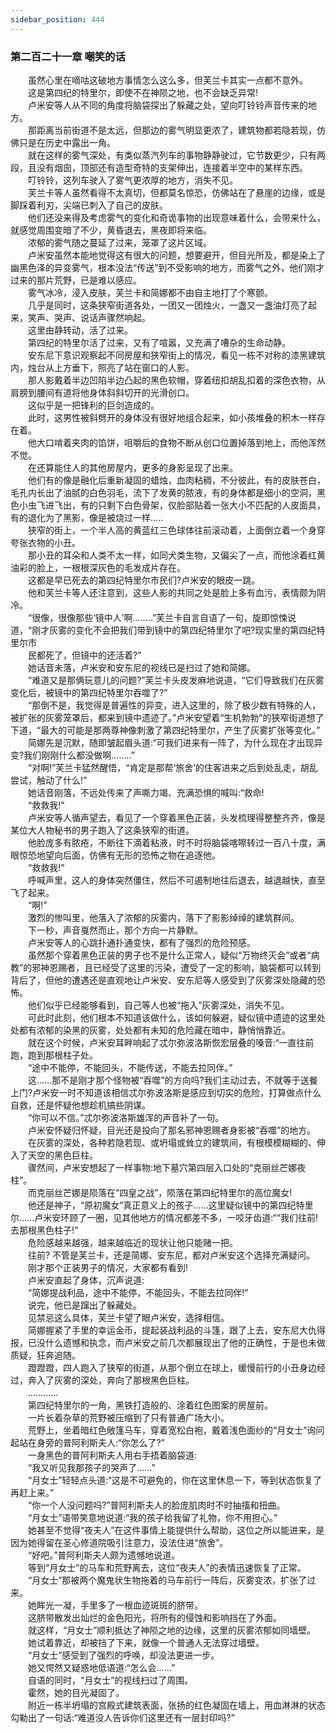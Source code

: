 ```yaml
---
sidebar_position: 444
---
```

### 第二百二十一章 嘲笑的话  


　　虽然心里在嘀咕这破地方事情怎么这么多，但芙兰卡其实一点都不意外。  
　　这是第四纪的特里尔，即使不在神陨之地，也不会缺乏异常!  
　　卢米安等人从不同的角度将脑袋探出了躲藏之处，望向叮铃铃声音传来的地方。  
　　那距离当前街道不是太远，但那边的雾气明显更浓了，建筑物都若隐若现，仿佛只是在历史中露出一角。  
　　就在这样的雾气深处，有类似蒸汽列车的事物静静驶过，它节数更少，只有两段，且没有烟囱，顶部还有造型奇特的支架伸出，连接着半空中的某样东西。  
　　叮铃铃，这列车驶入了雾气更浓厚的地方，消失不见。  
　　芙兰卡等人虽然看得不太真切，但都莫名惊恐，仿佛站在了悬崖的边缘，或是脚踩着利刃，尖端已刺入了自己的皮肤。  
　　他们还没来得及考虑雾气的变化和奇诡事物的出现意味着什么，会带来什么，就感觉周围变暗了不少，黄昏退去，黑夜即将来临。  
　　浓郁的雾气随之蔓延了过来，笼罩了这片区域。  
　　卢米安虽然本能地觉得这有很大的问题，想要避开，但目光所及，都是染上了幽黑色泽的异变雾气，根本没法“传送”到不受影响的地方，而雾气之外，他们刚才过来的那片荒野，已是难以感应。  
　　雾气冰冷，浸入皮肤，芙兰卡和简娜都不由自主地打了个寒颤。  
　　几乎是同时，这条狭窄街道各处，一团又一团烛火，一盏又一盏油灯亮了起来，笑声、哭声、说话声骤然响起。  
　　这里由静转动，活了过来。  
　　第四纪的特里尔活了过来，又有了喧嚣，又充满了嘈杂的生命动静。  
　　安东尼下意识观察起不同房屋和狭窄街上的情况，看见一栋不对称的漆黑建筑内，烛台从上方垂下，照亮了站在窗口的人影。  
　　那人影戴着半边凹陷半边凸起的黑色软帽，穿着纽扣胡乱扣着的深色衣物，从肩膀到腰间有道将他身体斜斜切开的光滑创口。  
　　这似乎是一把锋利的巨剑造成的。  
　　此时，这男性被斜劈开的身体没有很好地组合起来，如小孩堆叠的积木一样存在着。  
　　他大口啃着夹肉的馅饼，咀嚼后的食物不断从创口位置掉落到地上，而他浑然不觉。  
　　在还算能住人的其他房屋内，更多的身影呈现了出来。  
　　他们有的像是融化后重新凝固的蜡烛，血肉粘稠，不分彼此，有的皮肤苍白，毛孔内长出了油腻的白色羽毛，流下了发黄的脓液，有的身体都是细小的空洞，黑色小虫飞进飞出，有的只剩下白色骨架，仅脸部贴着一张大小不匹配的人皮面具，有的退化为了黑影，像是被烧过一样.....  
　　狭窄的街上，一个半人高的黄蓝红三色球体往前滚动着，上面倒立着一个身穿夸张衣物的小丑。  
　　那小丑的耳朵和人类不太一样，如同犬类生物，又偏尖了一点，而他涂着红黄油彩的脸上，一根根深灰色的毛发成片存在。  
　　这都是早已死去的第四纪特里尔市民们?卢米安的眼皮一跳。  
　　他和芙兰卡等人还注意到，这些人影的共同之处是脸上多有血污，表情颇为阴冷。  
　　“很像，很像那些‘镜中人’啊.….…”芙兰卡自言自语了一句，旋即惊悚说道，“刚才灰雾的变化不会把我们带到镜中的第四纪特里尔了吧?现实里的第四纪特里尔市  
　　民都死了，但镜中的还活着?”  
　　她话音未落，卢米安和安东尼的视线已是扫过了她和简娜。  
　　“难道又是那俩玩意儿的问题?”芙兰卡头皮发麻地说道，“它们导致我们在灰雾变化后，被镜中的第四纪特里尔吞噬了?”  
　　“那倒不是，我觉得是普遍性的异变，进入这里的，除了极少数有特殊的人，被扩张的灰雾笼罩后，都来到镜中遗迹了。”卢米安望着“生机勃勃”的狭窄街道想了下道，“最大的可能是那两尊神像刺激了第四纪特里尔，产生了灰雾扩张等变化。”  
　　简娜先是沉默，随即皱起眉头道:“可我们进来有一阵了，为什么现在才出现异变?我们刚刚什么都没做啊…..…”  
　　“对啊!”芙兰卡猛然醒悟，“肯定是那帮‘旅舍’的住客进来之后到处乱走，胡乱尝试，触动了什么!”  
　　她话音刚落，不远处传来了声嘶力竭、充满恐惧的喊叫:“救命!  
　　“救救我!”  
　　卢米安等人循声望去，看见了一个穿着黑色正装，头发梳理得整整齐齐，像是某位大人物秘书的男子跑入了这条狭窄的街道。  
　　他脸庞多有脓疮，不断往下滴着粘液，时不时将脑袋喀嚓转过一百八十度，满眼惊恐地望向后面，仿佛有无形的恐怖之物在追逐他。  
　　“救救我!”  
　　呼喊声里，这人的身体突然僵住，然后不可遏制地往后退去，越退越快，直至飞了起来。  
　　“啊!”  
　　激烈的惨叫里，他落入了浓郁的灰雾内，落下了影影绰绰的建筑群间。  
　　下一秒，声音戛然而止，那个方向一片静默。  
　　卢米安等人的心跳扑通扑通变快，都有了强烈的危险预感。  
　　虽然那个穿着黑色正装的男子也不是什么正常人，疑似“万物终灭会”或者“病教”的邪神恩赐者，且已经受了这里的污染，遭受了一定的影响，脑袋都可以转到背后了，但他的遭遇还是直观地让卢米安、安东尼等人感受到了灰雾深处隐藏的恐怖。  
　　他们似乎已经能够看到，自己等人也被“拖入”灰雾深处，消失不见。  
　　可此时此刻，他们根本不知道该做什么，该如何躲避，疑似镜中遗迹的这里处处都有浓郁的染黑的灰雾，处处都有未知的危险藏在暗中，静悄悄靠近。  
　　就在这个时候，卢米安耳畔响起了忒尔弥波洛斯恢宏层叠的嗓音:“一直往前跑，跑到那根柱子处。  
　　“途中不能停，不能回头，不能传送，不能去拉同伴。”  
　　这……那不是刚才那个怪物被“吞噬”的方向吗?我们主动过去，不就等于送餐上门?卢米安一时不知道该相信忒尔弥波洛斯是感应到切实的危险，打算做点什么自救，还是怀疑他想趁机搞些阴谋。  
　　“你可以不信。”忒尔弥波洛斯雄浑的声音补了一句。  
　　卢米安怀疑归怀疑，目光还是投向了那名邪神恩赐者身影被“吞噬”的地方。  
　　在灰雾的深处，各种若隐若现、或坍塌或耸立的建筑间，有根模模糊糊的、伸入了天空的黑色巨柱。  
　　骤然间，卢米安想起了一样事物:地下墓穴第四层入口处的“克丽丝芒娜夜柱”。  
　　而克丽丝芒娜是陨落在“四皇之战”，陨落在第四纪特里尔的高位魔女!  
　　他还是神子，“原初魔女”真正意义上的孩子……这里疑似镜中的第四纪特里尔……卢米安环顾了一圈，见其他地方的情况都差不多，一咬牙齿道:““我们往前!去那根黑色柱子!”  
　　危险感越来越强，越来越临近的现状让他只能赌一把。  
　　往前? 不管是芙兰卡，还是简娜、安东尼，都对卢米安这个选择充满疑问。  
　　刚才那个正装男子的情况，大家都有看到!  
　　卢米安直起了身体，沉声说道:  
　　“简娜提战利品，途中不能停，不能回头，不能去拉同伴!”  
　　说完，他已是蹿出了躲藏处。  
　　见禁忌这么具体，芙兰卡望了眼卢米安，选择相信。  
　　简娜握紧了手里的幸运金币，提起装战利品的斗篷，跟了上去，安东尼大仇得报，已没什么遗憾和执念，而卢米安之前几次都展现出了他的正确性，于是也未做质疑，狂奔追随。  
　　蹬蹬蹬，四人跑入了狭窄的街道，从那个倒立在球上，缓慢前行的小丑身边经过，奔入了灰雾的深处，奔向了那根黑色巨柱。  
　　…………  
　　第四纪特里尔的一角，黑铁打造般的、涂着红色图案的房屋前。  
　　一片长着杂草的荒野被压缩到了只有普通广场大小。  
　　荒野上，坐着暗红色敞篷马车，穿着宽松白袍，戴着浅色面纱的“月女士”询问起站在身旁的普阿利斯夫人:“你怎么了?”  
　　一身黑色的普阿利斯夫人用右手捂着脑袋道:  
　　“我又听见我那孩子的哭声了……”  
　　“月女士”轻轻点头道:“这是不可避免的，你在这里休息一下，等到状态恢复了再赶上来。”  
　　“你一个人没问题吗?”普阿利斯夫人的脸庞肌肉时不时抽搐和扭曲。  
　　“月女士”语带笑意地说道:“我的孩子给我留了礼物，你不用担心。”  
　　她甚至不觉得“夜夫人”在这件事情上能提供什么帮助，这位之所以能进来，是因为她得留在圣心修道院吸引注意力，没法住进“旅舍”。  
　　“好吧。”普阿利斯夫人颇为遗憾地说道。  
　　等到“月女士”的马车和荒野离去，这位“夜夫人”的表情迅速恢复了正常。  
　　“月女士”那被两个魔鬼状生物拖着的马车前行一阵后，灰雾变浓，扩张了过来。  
　　她眸光一凝，手里多了一根血迹斑斑的脐带。  
　　这脐带散发出灿烂的金色阳光，将所有的侵蚀和影响挡在了外面。  
　　就这样，“月女士”顺利抵达了神陨之地的边缘，这里的灰雾浓郁如同墙壁。  
　　她试着靠近，却被挡了下来，就像一个普通人无法穿过墙壁。  
　　“月女士”感受到了强烈的呼唤，却没法更进一步。  
　　她又愕然又疑惑地低语道:“怎么会……”  
　　自语的同时，“月女士”的视线扫过了周围。  
　　霍然，她的目光凝固了。  
　　附近一栋半坍塌的宫殿式建筑表面，张扬的红色凝固在墙上，用血淋淋的状态勾勒出了一句话:“难道没人告诉你们这里还有一层封印吗?”  
